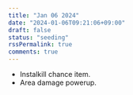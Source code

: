 ```yaml
---
title: "Jan 06 2024"
date: "2024-01-06T09:21:06+09:00"
draft: false
status: "seeding"
rssPermalink: true
comments: true
---
```


- Instalkill chance item.
- Area damage powerup.
